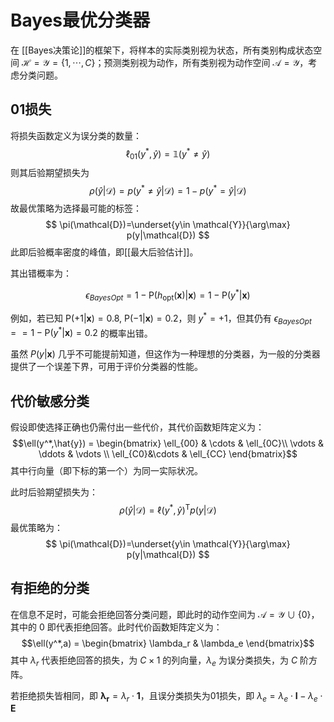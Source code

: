 # Bayes最优分类器

在 [[Bayes决策论]]的框架下，将样本的实际类别视为状态，所有类别构成状态空间 $\mathcal{H}=\mathcal{Y}=\{ 1,\cdots , C \}$；预测类别视为动作，所有类别视为动作空间 $\mathcal{A}=\mathcal{Y}$，考虑分类问题。

## 01损失

将损失函数定义为误分类的数量：
$$ \ell_{01}(y^*,\hat{y})=\mathbb{1}(y^* \neq \hat{y}) $$
则其后验期望损失为
$$ \rho(\hat{y}|\mathcal{D})=p(y^* \neq \hat{y}|\mathcal{D})=1-p(y^* = \hat{y}|\mathcal{D}) $$
故最优策略为选择最可能的标签：
$$ \pi(\mathcal{D})=\underset{y\in \mathcal{Y}}{\arg\max} p(y|\mathcal{D}) $$
此即后验概率密度的峰值，即[[最大后验估计]]。

其出错概率为：

$$\epsilon_{BayesOpt}=1-\mathrm{P}(h_{\mathrm{opt}}(\mathbf{x})|\mathbf{x})=1-\mathrm{P}(y^*|\mathbf{x})$$

例如，若已知 $\mathrm{P}(+1|\mathbf{x})=0.8,\ \mathrm{P}(-1|\mathbf{x})=0.2$，则 $y^*=+1$，但其仍有 $\epsilon_{BayesOpt}==1-\mathrm{P}(y^*|\mathbf{x})=0.2$ 的概率出错。

虽然 $P(y|\mathbf{x})$ 几乎不可能提前知道，但这作为一种理想的分类器，为一般的分类器提供了一个误差下界，可用于评价分类器的性能。

## 代价敏感分类

假设即使选择正确也仍需付出一些代价，其代价函数矩阵定义为：
$$\ell(y^*,\hat{y}) = \begin{bmatrix} 
\ell_{00} & \cdots &  \ell_{0C}\\
 \vdots  & \ddots  & \vdots \\
\ell_{C0}&\cdots & \ell_{CC}
\end{bmatrix}$$
其中行向量（即下标的第一个）为同一实际状况。

此时后验期望损失为：
$$ \rho(\hat{y}|\mathcal{D})=\ell(y^*,\hat{y})^\mathsf{T} p(y|\mathcal{D}) $$
最优策略为：
$$ \pi(\mathcal{D})=\underset{y\in \mathcal{Y}}{\arg\max} p(y|\mathcal{D}) $$

## 有拒绝的分类

在信息不足时，可能会拒绝回答分类问题，即此时的动作空间为 $\mathcal{A}=\mathcal{Y} \cup \{ 0 \}$，其中的 $0$ 即代表拒绝回答。此时代价函数矩阵定义为：
$$\ell(y^*,a) = \begin{bmatrix} 
\lambda_r  & \lambda_e
\end{bmatrix}$$
其中 $\lambda_r$ 代表拒绝回答的损失，为 $C \times 1$ 的列向量，$\lambda_e$ 为误分类损失，为 $C$ 阶方阵。

若拒绝损失皆相同，即 $\mathbf{\lambda_r}= \lambda_r \cdot \mathbf{1}$，且误分类损失为01损失，即 $\lambda_{e}=\lambda_e \cdot \mathbf{I}-\lambda_e \cdot \mathbf{E}$